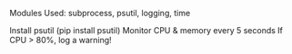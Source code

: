 Modules Used: subprocess, psutil, logging, time

Install psutil (pip install psutil)
Monitor CPU & memory every 5 seconds
If CPU > 80%, log a warning!
